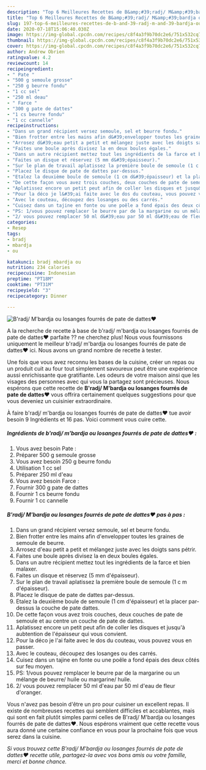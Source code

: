 ```yaml
---
description: "Top 6 Meilleures Recettes de B&amp;#39;radj/ M&amp;#39;bardja ou losanges fourrés de pate de dattes❤"
title: "Top 6 Meilleures Recettes de B&amp;#39;radj/ M&amp;#39;bardja ou losanges fourrés de pate de dattes❤"
slug: 197-top-6-meilleures-recettes-de-b-and-39-radj-m-and-39-bardja-ou-losanges-fourres-de-pate-de-dattes
date: 2020-07-18T15:06:40.030Z
image: https://img-global.cpcdn.com/recipes/c8f4a3f9b70dc2e6/751x532cq70/bradj-mbardja-ou-losanges-fourres-de-pate-de-dattes❤-photo-principale-de-la-recette.jpg
thumbnail: https://img-global.cpcdn.com/recipes/c8f4a3f9b70dc2e6/751x532cq70/bradj-mbardja-ou-losanges-fourres-de-pate-de-dattes❤-photo-principale-de-la-recette.jpg
cover: https://img-global.cpcdn.com/recipes/c8f4a3f9b70dc2e6/751x532cq70/bradj-mbardja-ou-losanges-fourres-de-pate-de-dattes❤-photo-principale-de-la-recette.jpg
author: Andrew Obrien
ratingvalue: 4.2
reviewcount: 14
recipeingredient:
- " Pate "
- "500 g semoule grosse"
- "250 g beurre fondu"
- "1 cc sel"
- "250 ml deau"
- " Farce "
- "300 g pate de dattes"
- "1 cs beurre fondu"
- "1 cc cannelle"
recipeinstructions:
- "Dans un grand récipient versez semoule, sel et beurre fondu."
- "Bien frotter entre les mains afin d&#39;envelopper toutes les graines de semoule de beurre."
- "Arrosez d&#39;eau petit a petit et mélangez juste avec les doigts sans pétrir."
- "Faites une boule après divisez la en deux boules égales."
- "Dans un autre récipient mettez tout les ingrédients de la farce et bien malaxer."
- "Faites un disque et réservez (5 mm d&#39;épaisseur)."
- "Sur le plan de travail aplatissez la première boule de semoule (1 c m d&#39;épaisseur)."
- "Placez le disque de pate de dattes par-dessus."
- "Etalez la deuxième boule de semoule (1 cm d&#39;épaisseur) et la placer par-dessus la couche de pate dattes."
- "De cette façon vous avez trois couches, deux couches de pate de semoule et au centre un couche de pate de dattes."
- "Aplatissez encore un petit peut afin de coller les disques et jusqu&#39;à aubtention de l&#39;épaisseur qui vous convient."
- "Pour la déco je l&#39;ai faite avec le dos du couteau, vous pouvez vous en passer."
- "Avec le couteau, découpez des losanges ou des carrés."
- "Cuisez dans un tajine en fonte ou une poêle a fond épais des deux côtés sur feu moyen."
- "PS: 1/vous pouvez remplacer le beurre par de la margarine ou un mélange de beurre/ huile ou margarine/ huile."
- "2/ vous pouvez remplacer 50 ml d&#39;eau par 50 ml d&#39;eau de fleur d&#39;oranger."
categories:
- Resep
tags:
- bradj
- mbardja
- ou

katakunci: bradj mbardja ou 
nutrition: 234 calories
recipecuisine: Indonesian
preptime: "PT18M"
cooktime: "PT31M"
recipeyield: "3"
recipecategory: Dinner

---
```



![B&#39;radj/ M&#39;bardja ou losanges fourrés de pate de dattes❤](https://img-global.cpcdn.com/recipes/c8f4a3f9b70dc2e6/751x532cq70/bradj-mbardja-ou-losanges-fourres-de-pate-de-dattes❤-photo-principale-de-la-recette.jpg)

A la recherche de recette à base de b&#39;radj/ m&#39;bardja ou losanges fourrés de pate de dattes❤ parfaite ?? ne cherchez plus! Nous vous fournissons uniquement le meilleur b&#39;radj/ m&#39;bardja ou losanges fourrés de pate de dattes❤ ici. Nous avons un grand nombre de recette à tester.

Une fois que vous avez reconnu les bases de la cuisine, créer un repas ou un produit cuit au four tout simplement savoureux peut être une expérience aussi enrichissante que gratifiante. Les odeurs de votre maison ainsi que les visages des personnes avec qui vous la partagez sont précieuses. Nous espérons que cette recette de <strong> B&#39;radj/ M&#39;bardja ou losanges fourrés de pate de dattes❤ </strong> vous offrira certainement quelques suggestions pour que vous deveniez un cuisinier extraordinaire.

<!--inarticleads1-->

À faire b&#39;radj/ m&#39;bardja ou losanges fourrés de pate de dattes❤ tue avoir besoin 9 Ingrédients et 16 pas. Voici comment vous cuire cette.

##### Ingrédients de b&#39;radj/ m&#39;bardja ou losanges fourrés de pate de dattes❤ :

1. Vous avez besoin  Pate :
1. Préparer 500 g semoule grosse
1. Vous avez besoin 250 g beurre fondu
1. Utilisation 1 cc sel
1. Préparer 250 ml d&#39;eau
1. Vous avez besoin  Farce :
1. Fournir 300 g pate de dattes
1. Fournir 1 cs beurre fondu
1. Fournir 1 cc cannelle




<!--inarticleads2-->

##### B&#39;radj/ M&#39;bardja ou losanges fourrés de pate de dattes❤ pas à pas :

1. Dans un grand récipient versez semoule, sel et beurre fondu.
1. Bien frotter entre les mains afin d&#39;envelopper toutes les graines de semoule de beurre.
1. Arrosez d&#39;eau petit a petit et mélangez juste avec les doigts sans pétrir.
1. Faites une boule après divisez la en deux boules égales.
1. Dans un autre récipient mettez tout les ingrédients de la farce et bien malaxer.
1. Faites un disque et réservez (5 mm d&#39;épaisseur).
1. Sur le plan de travail aplatissez la première boule de semoule (1 c m d&#39;épaisseur).
1. Placez le disque de pate de dattes par-dessus.
1. Etalez la deuxième boule de semoule (1 cm d&#39;épaisseur) et la placer par-dessus la couche de pate dattes.
1. De cette façon vous avez trois couches, deux couches de pate de semoule et au centre un couche de pate de dattes.
1. Aplatissez encore un petit peut afin de coller les disques et jusqu&#39;à aubtention de l&#39;épaisseur qui vous convient.
1. Pour la déco je l&#39;ai faite avec le dos du couteau, vous pouvez vous en passer.
1. Avec le couteau, découpez des losanges ou des carrés.
1. Cuisez dans un tajine en fonte ou une poêle a fond épais des deux côtés sur feu moyen.
1. PS: 1/vous pouvez remplacer le beurre par de la margarine ou un mélange de beurre/ huile ou margarine/ huile.
1. 2/ vous pouvez remplacer 50 ml d&#39;eau par 50 ml d&#39;eau de fleur d&#39;oranger.




<!--inarticleads1-->

<p>
Vous n'avez pas besoin d'être un pro pour cuisiner un excellent repas. Il existe de nombreuses recettes qui semblent difficiles et accablantes, mais qui sont en fait plutôt simples parmi celles de B&#39;radj/ M&#39;bardja ou losanges fourrés de pate de dattes❤. Nous espérons vraiment que cette recette vous aura donné une certaine confiance en vous pour la prochaine fois que vous serez dans la cuisine.
</p>

<p>
<i>Si vous trouvez cette B&#39;radj/ M&#39;bardja ou losanges fourrés de pate de dattes❤ recette utile, partagez-la avec vos bons amis ou votre famille, merci et bonne chance.</i>
</p>
